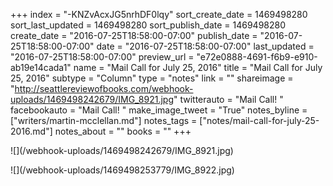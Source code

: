 +++
index = "-KNZvAcxJG5nrhDF0lqy"
sort_create_date = 1469498280
sort_last_updated = 1469498280
sort_publish_date = 1469498280
create_date = "2016-07-25T18:58:00-07:00"
publish_date = "2016-07-25T18:58:00-07:00"
date = "2016-07-25T18:58:00-07:00"
last_updated = "2016-07-25T18:58:00-07:00"
preview_url = "e72e0888-4691-f6b9-e910-ab19e14cada1"
name = "Mail Call for July 25, 2016"
title = "Mail Call for July 25, 2016"
subtype = "Column"
type = "notes"
link = ""
shareimage = "http://seattlereviewofbooks.com/webhook-uploads/1469498242679/IMG_8921.jpg"
twitterauto = "Mail Call! "
facebookauto = "Mail Call! "
make_image_tweet = "True"
notes_byline = ["writers/martin-mcclellan.md"]
notes_tags = ["notes/mail-call-for-july-25-2016.md"]
notes_about = ""
books = ""
+++
<p class="image">![](/webhook-uploads/1469498242679/IMG_8921.jpg)</p>

<p class="image">![](/webhook-uploads/1469498253779/IMG_8922.jpg)</p>